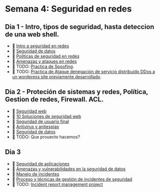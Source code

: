 # Semana 4: Seguridad en redes

## Dia 1 -  Intro, tipos de seguridad, hasta deteccion de una web shell.

- 📗 [Intro a seguridad en redes](./intro-seguridad-en-redes.md)
- 📗 [Seguridad de datos](./seguridad-de-redes.md)
- 📗 [Políticas de seguridad en redes](./network-security-policies.es.md)
- 📗 [Amenazas y ataques en redes](./threats-atacks-network.es.md)
- 🧪 TODO: [Practica de Spoofing](https://github.com/breatheco-de/spoofing-exercise-tutorial/tree/main).
- 🧪 TODO: [Practica de Ataque denegación de servicio distribuido DDos a un wordpress site previamente desarrollado](https://github.com/breatheco-de/ddos-wordpress-exercise-tutorial).

## Dia 2 - Proteción de sistemas y redes, Política, Gestion de redes, Firewall. ACL.

- 📗 [Seguridad web](./web-security.es.md)
- 📗 [10 Soluciones de seguridad web](./10-solutions-web-security.es.md)
- 📗 [Seguridad de usuario final](./enduser-network-security.es.md)
- 📗 [Antivirus y antiespias](./antivirus-spyware.md)
- 📗 [Seguridad de datos](./data-security.es.md)
- 🧪 TODO: Que prouecto hacemos?

## Dia 3

- 📗 [Seguridad de aplicaciones](./application-security.es.md)
- 📗 [Amenazas y vulnerabilidades en la seguridad de datos](./threats-vulnerabilities-data-security.es.md)
- 📗 [Manejo de incidentes](./incident-management.es.md)
- 📗 [Proceso y técnicas de gestión de incidentes de seguridad](./incident-management-process-best-pracices.es.md)
- 🧪 TODO: [Incident report management project](https://github.com/breatheco-de/incident-report-management-exercise-project)
